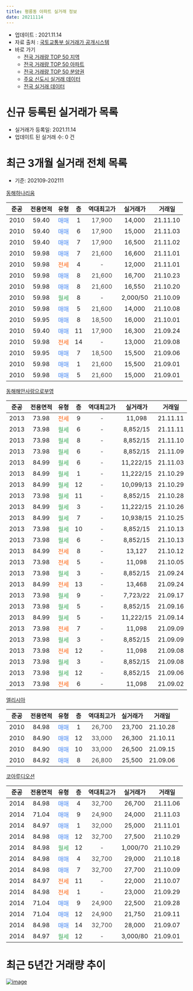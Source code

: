```yaml
---
title: 평릉동 아파트 실거래 정보
date: 20211114
---
```


* 업데이트 : 2021.11.14
* 자료 출처 : [국토교통부 실거래가 공개시스템](http://rt.molit.go.kr)
* 바로 가기
    * [전국 거래량 TOP 50 지역](https://apt-info.github.io/apt-trade-info/tr)
    * [전국 거래량 TOP 50 아파트](https://apt-info.github.io/apt-trade-info/ta)
    * [전국 거래량 TOP 50 분양권](https://apt-info.github.io/apt-trade-info/tb)
    * [주요 신도시 실거래 데이터](https://apt-info.github.io/apt-trade-info/newtown)
    * [전국 실거래 데이터](https://apt-info.github.io/apt-trade-info/all)



<script async src="https://pagead2.googlesyndication.com/pagead/js/adsbygoogle.js"></script>
<!-- 기본광고 -->
<ins class="adsbygoogle"
     style="display:block"
     data-ad-client="ca-pub-1142216861245946"
     data-ad-slot="4805727019"
     data-ad-format="auto"
     data-full-width-responsive="true"></ins>
<script>
     (adsbygoogle = window.adsbygoogle || []).push({});
</script>


# 신규 등록된 실거래가 목록

* 실거래가 등록일: 2021.11.14
* 업데이트 된 실거래 수: 0 건




<script async src="https://pagead2.googlesyndication.com/pagead/js/adsbygoogle.js"></script>
<!-- 기본광고 -->
<ins class="adsbygoogle"
     style="display:block"
     data-ad-client="ca-pub-1142216861245946"
     data-ad-slot="4805727019"
     data-ad-format="auto"
     data-full-width-responsive="true"></ins>
<script>
     (adsbygoogle = window.adsbygoogle || []).push({});
</script>


# 최근 3개월 실거래 전체 목록
* 기준: 202109-202111


[동해하나리움](https://search.naver.com/search.naver?query=%EB%8F%99%ED%95%B4%ED%95%98%EB%82%98%EB%A6%AC%EC%9B%80)

|준공|전용면적|유형|층|역대최고가|실거래가|거래일|
|:---:|:---:|:---:|:---:|:---:|:---:|:---:|
|2010|59.40|<span style="color:#4285F3">매매</span>|1|<span style="color:#444444">17,900</span>|14,000|21.11.10|
|2010|59.40|<span style="color:#4285F3">매매</span>|6|<span style="color:#444444">17,900</span>|15,000|21.11.03|
|2010|59.40|<span style="color:#4285F3">매매</span>|7|<span style="color:#444444">17,900</span>|16,500|21.11.02|
|2010|59.98|<span style="color:#4285F3">매매</span>|7|<span style="color:#444444">21,600</span>|16,600|21.11.01|
|2010|59.98|<span style="color:#FF5A00">전세</span>|4|<span style="color:#444444">-</span>|12,000|21.11.01|
|2010|59.98|<span style="color:#4285F3">매매</span>|8|<span style="color:#444444">21,600</span>|16,700|21.10.23|
|2010|59.98|<span style="color:#4285F3">매매</span>|8|<span style="color:#444444">21,600</span>|16,550|21.10.20|
|2010|59.98|<span style="color:#34A853">월세</span>|8|<span style="color:#444444">-</span>|2,000/50|21.10.09|
|2010|59.98|<span style="color:#4285F3">매매</span>|5|<span style="color:#444444">21,600</span>|14,000|21.10.08|
|2010|59.95|<span style="color:#4285F3">매매</span>|8|<span style="color:#444444">18,500</span>|16,000|21.10.01|
|2010|59.40|<span style="color:#4285F3">매매</span>|11|<span style="color:#444444">17,900</span>|16,300|21.09.24|
|2010|59.98|<span style="color:#FF5A00">전세</span>|14|<span style="color:#444444">-</span>|13,000|21.09.08|
|2010|59.95|<span style="color:#4285F3">매매</span>|7|<span style="color:#444444">18,500</span>|15,500|21.09.06|
|2010|59.98|<span style="color:#4285F3">매매</span>|1|<span style="color:#444444">21,600</span>|15,500|21.09.01|
|2010|59.98|<span style="color:#4285F3">매매</span>|5|<span style="color:#444444">21,600</span>|15,000|21.09.01|

[동해해안사랑으로부영](https://search.naver.com/search.naver?query=%EB%8F%99%ED%95%B4%ED%95%B4%EC%95%88%EC%82%AC%EB%9E%91%EC%9C%BC%EB%A1%9C%EB%B6%80%EC%98%81)

|준공|전용면적|유형|층|역대최고가|실거래가|거래일|
|:---:|:---:|:---:|:---:|:---:|:---:|:---:|
|2013|73.98|<span style="color:#FF5A00">전세</span>|9|<span style="color:#444444">-</span>|11,098|21.11.11|
|2013|73.98|<span style="color:#34A853">월세</span>|6|<span style="color:#444444">-</span>|8,852/15|21.11.11|
|2013|73.98|<span style="color:#34A853">월세</span>|8|<span style="color:#444444">-</span>|8,852/15|21.11.10|
|2013|73.98|<span style="color:#34A853">월세</span>|6|<span style="color:#444444">-</span>|8,852/15|21.11.09|
|2013|84.99|<span style="color:#34A853">월세</span>|6|<span style="color:#444444">-</span>|11,222/15|21.11.03|
|2013|84.99|<span style="color:#34A853">월세</span>|1|<span style="color:#444444">-</span>|11,222/15|21.10.29|
|2013|84.99|<span style="color:#34A853">월세</span>|12|<span style="color:#444444">-</span>|10,099/13|21.10.29|
|2013|73.98|<span style="color:#34A853">월세</span>|11|<span style="color:#444444">-</span>|8,852/15|21.10.28|
|2013|84.99|<span style="color:#34A853">월세</span>|3|<span style="color:#444444">-</span>|11,222/15|21.10.26|
|2013|84.99|<span style="color:#34A853">월세</span>|7|<span style="color:#444444">-</span>|10,938/15|21.10.25|
|2013|73.98|<span style="color:#34A853">월세</span>|10|<span style="color:#444444">-</span>|8,852/15|21.10.13|
|2013|73.98|<span style="color:#34A853">월세</span>|6|<span style="color:#444444">-</span>|8,852/15|21.10.13|
|2013|84.99|<span style="color:#FF5A00">전세</span>|8|<span style="color:#444444">-</span>|13,127|21.10.12|
|2013|73.98|<span style="color:#FF5A00">전세</span>|5|<span style="color:#444444">-</span>|11,098|21.10.05|
|2013|73.98|<span style="color:#34A853">월세</span>|3|<span style="color:#444444">-</span>|8,852/15|21.09.24|
|2013|84.99|<span style="color:#FF5A00">전세</span>|13|<span style="color:#444444">-</span>|13,468|21.09.24|
|2013|73.98|<span style="color:#34A853">월세</span>|9|<span style="color:#444444">-</span>|7,723/22|21.09.17|
|2013|73.98|<span style="color:#34A853">월세</span>|5|<span style="color:#444444">-</span>|8,852/15|21.09.16|
|2013|84.99|<span style="color:#34A853">월세</span>|5|<span style="color:#444444">-</span>|11,222/15|21.09.14|
|2013|73.98|<span style="color:#FF5A00">전세</span>|7|<span style="color:#444444">-</span>|11,098|21.09.09|
|2013|73.98|<span style="color:#34A853">월세</span>|3|<span style="color:#444444">-</span>|8,852/15|21.09.09|
|2013|73.98|<span style="color:#FF5A00">전세</span>|12|<span style="color:#444444">-</span>|11,098|21.09.08|
|2013|73.98|<span style="color:#34A853">월세</span>|3|<span style="color:#444444">-</span>|8,852/15|21.09.08|
|2013|73.98|<span style="color:#34A853">월세</span>|12|<span style="color:#444444">-</span>|8,852/15|21.09.06|
|2013|73.98|<span style="color:#FF5A00">전세</span>|6|<span style="color:#444444">-</span>|11,098|21.09.02|

[엘리시아](https://search.naver.com/search.naver?query=%EC%97%98%EB%A6%AC%EC%8B%9C%EC%95%84)

|준공|전용면적|유형|층|역대최고가|실거래가|거래일|
|:---:|:---:|:---:|:---:|:---:|:---:|:---:|
|2010|84.98|<span style="color:#4285F3">매매</span>|1|<span style="color:#444444">26,700</span>|23,700|21.10.28|
|2010|84.90|<span style="color:#4285F3">매매</span>|12|<span style="color:#444444">33,000</span>|26,300|21.10.11|
|2010|84.90|<span style="color:#4285F3">매매</span>|10|<span style="color:#444444">33,000</span>|26,500|21.09.15|
|2010|84.92|<span style="color:#4285F3">매매</span>|8|<span style="color:#444444">26,800</span>|25,500|21.09.06|


<script async src="https://pagead2.googlesyndication.com/pagead/js/adsbygoogle.js"></script>
<!-- 기본광고 -->
<ins class="adsbygoogle"
     style="display:block"
     data-ad-client="ca-pub-1142216861245946"
     data-ad-slot="4805727019"
     data-ad-format="auto"
     data-full-width-responsive="true"></ins>
<script>
     (adsbygoogle = window.adsbygoogle || []).push({});
</script>


[코아루디오션](https://search.naver.com/search.naver?query=%EC%BD%94%EC%95%84%EB%A3%A8%EB%94%94%EC%98%A4%EC%85%98)

|준공|전용면적|유형|층|역대최고가|실거래가|거래일|
|:---:|:---:|:---:|:---:|:---:|:---:|:---:|
|2014|84.98|<span style="color:#4285F3">매매</span>|4|<span style="color:#444444">32,700</span>|26,700|21.11.06|
|2014|71.04|<span style="color:#4285F3">매매</span>|9|<span style="color:#444444">24,900</span>|24,000|21.11.03|
|2014|84.97|<span style="color:#4285F3">매매</span>|1|<span style="color:#444444">32,000</span>|25,000|21.11.01|
|2014|84.98|<span style="color:#4285F3">매매</span>|12|<span style="color:#444444">32,700</span>|27,500|21.10.29|
|2014|84.98|<span style="color:#34A853">월세</span>|12|<span style="color:#444444">-</span>|1,000/70|21.10.29|
|2014|84.98|<span style="color:#4285F3">매매</span>|4|<span style="color:#444444">32,700</span>|29,000|21.10.18|
|2014|84.98|<span style="color:#4285F3">매매</span>|7|<span style="color:#444444">32,700</span>|27,700|21.10.09|
|2014|84.97|<span style="color:#FF5A00">전세</span>|11|<span style="color:#444444">-</span>|22,000|21.10.07|
|2014|84.98|<span style="color:#FF5A00">전세</span>|1|<span style="color:#444444">-</span>|23,000|21.09.29|
|2014|71.04|<span style="color:#4285F3">매매</span>|9|<span style="color:#444444">24,900</span>|22,500|21.09.28|
|2014|71.04|<span style="color:#4285F3">매매</span>|12|<span style="color:#444444">24,900</span>|21,750|21.09.11|
|2014|84.98|<span style="color:#4285F3">매매</span>|14|<span style="color:#444444">32,700</span>|28,000|21.09.07|
|2014|84.97|<span style="color:#34A853">월세</span>|12|<span style="color:#444444">-</span>|3,000/80|21.09.01|



<script async src="https://pagead2.googlesyndication.com/pagead/js/adsbygoogle.js"></script>
<!-- 기본광고 -->
<ins class="adsbygoogle"
     style="display:block"
     data-ad-client="ca-pub-1142216861245946"
     data-ad-slot="4805727019"
     data-ad-format="auto"
     data-full-width-responsive="true"></ins>
<script>
     (adsbygoogle = window.adsbygoogle || []).push({});
</script>


# 최근 5년간 거래량 추이


<div style="width:100%;">
    <canvas id="deal_progress" height="200"></canvas>
</div>

<script>
new Chart(document.getElementById("deal_progress"), {
    type: 'line',
    data: {
        labels: ['16.01','16.02','16.03','16.04','16.05','16.06','16.07','16.08','16.09','16.10','16.11','16.12','17.01','17.02','17.03','17.04','17.05','17.06','17.07','17.08','17.09','17.10','17.11','17.12','18.01','18.02','18.03','18.04','18.05','18.06','18.07','18.08','18.09','18.10','18.11','18.12','19.01','19.02','19.03','19.04','19.05','19.06','19.07','19.08','19.09','19.10','19.11','19.12','20.01','20.02','20.03','20.04','20.05','20.06','20.07','20.08','20.09','20.10','20.11','20.12','21.01','21.02','21.03','21.04','21.05','21.06','21.07','21.08','21.09','21.10','21.11'],
        datasets: [{
            label: '매매/분양권',
            data: [4,6,9,9,3,6,6,64,5,6,11,21,8,7,8,1,4,4,5,15,9,7,4,7,3,5,2,7,7,6,2,9,2,6,4,7,5,8,6,3,4,7,7,4,7,7,8,7,9,15,6,10,9,10,7,11,11,13,13,17,17,9,11,13,12,11,11,7,9,9,7],
            borderColor: "rgba(66, 133, 243, 1)",
            backgroundColor: "rgba(66, 133, 243, 0.05)",
            borderWidth: 1,
            pointRadius: 0,
            fill: false,
            lineTension: 0
        },{
            label: '전/월세',
            data: [3,4,3,5,10,79,50,12,11,5,3,1,6,9,9,9,17,85,42,12,7,6,11,8,11,8,7,8,13,67,48,16,10,12,14,8,9,11,12,11,20,83,31,14,12,10,10,10,12,5,10,14,18,75,41,18,18,8,9,6,8,9,7,11,15,78,38,12,14,12,6],
            borderColor: "rgba(255, 90, 0, 1)",
            backgroundColor: "rgba(255, 90, 0, 0.05)",
            borderWidth: 1,
            pointRadius: 0,
            fill: false,
            lineTension: 0
        },{
            label: '합계',
            data: [7,10,12,14,13,85,56,76,16,11,14,22,14,16,17,10,21,89,47,27,16,13,15,15,14,13,9,15,20,73,50,25,12,18,18,15,14,19,18,14,24,90,38,18,19,17,18,17,21,20,16,24,27,85,48,29,29,21,22,23,25,18,18,24,27,89,49,19,23,21,13],
            borderColor: "rgba(0, 0, 0, 1)",
            backgroundColor: "rgba(0, 0, 0, 0.03)",
            borderWidth: 0.1,
            pointRadius: 0,
            fill: true,
            lineTension: 0
        }
        ]
    },
    options: {
        responsive: true,
        title: {
            display: false
        },
        tooltips: {
            mode: 'index',
            intersect: false
        },
        hover: {
            mode: 'nearest',
            intersect: true
        },
        scales: {
            xAxes: [{
                display: true,
                scaleLabel: {
                    display: true,
                    labelString: '년/월'
                }
            }],
            yAxes: [{
                display: true,
                ticks: {
                    suggestedMin: 0,
                },
                scaleLabel: {
                    display: true,
                    labelString: '실거래 수'
                }
            }]
        }
    }
});

</script>


[![image](https://apt-info.github.io/images/2020-01-03-apt-trade-info/1024x500.png)](https://play.google.com/store/apps/details?id=com.aptinfo.apttradeinfo)

